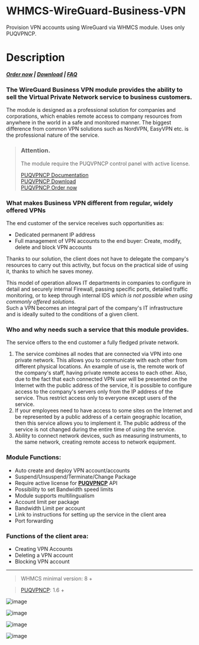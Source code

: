 # WHMCS-WireGuard-Business-VPN
Provision VPN accounts using WireGuard via WHMCS module. Uses only PUQVPNCP.
# Description

#####  [Order now](https://puqcloud.com/index.php?rp=/store/whmcs-module-wireguard-business-vpn) | [Download](https://download.puqcloud.com/WHMCS/servers/PUQ_WHMCS-WireGuard-Business-VPN/) | [FAQ](https://faq.puqcloud.com/)

### The WireGuard Business VPN module provides the ability to sell the Virtual Private Network service to business customers.

The module is designed as a professional solution for companies and corporations, which enables remote access to company resources from anywhere in the world in a safe and monitored manner. The biggest difference from common VPN solutions such as NordVPN, EasyVPN etc. is the professional nature of the service.

>### Attention.  
>The module require the PUQVPNCP control panel with active license.  
>  
>[PUQVPNCP Documentation](https://doc.puq.info/books/puqvpncp/page/description)  
>[PUQVPNCP Download](https://download.puqcloud.com/cp/puqvpncp/)  
>[PUQVPNCP Order now](https://puqcloud.com/index.php?rp=/store/puqvpn)

###  

### What makes Business VPN different from regular, widely offered VPNs

The end customer of the service receives such opportunities as:

- Dedicated permanent IP address
- Full management of VPN accounts to the end buyer: Create, modify, delete and block VPN accounts

Thanks to our solution, the client does not have to delegate the company's resources to carry out this activity, but focus on the practical side of using it, thanks to which he saves money.

This model of operation allows IT departments in companies to configure in detail and securely internal Firewall, passing specific ports, detailed traffic monitoring, or to keep through internal IDS *which is not possible when using commonly offered solutions.*  
Such a VPN becomes an integral part of the company's IT infrastructure and is ideally suited to the conditions of a given client.

### Who and why needs such a service that this module provides.

The service offers to the end customer a fully fledged private network.

1. The service combines all nodes that are connected via VPN into one private network. This allows you to communicate with each other from different physical locations. An example of use is, the remote work of the company's staff, having private remote access to each other. Also, due to the fact that each connected VPN user will be presented on the Internet with the public address of the service, it is possible to configure access to the company's servers only from the IP address of the service. Thus restrict access only to everyone except users of the service.
2. If your employees need to have access to some sites on the Internet and be represented by a public address of a certain geographic location, then this service allows you to implement it. The public address of the service is not changed during the entire time of using the service.
3. Ability to connect network devices, such as measuring instruments, to the same network, creating remote access to network equipment.

### Module Functions:

- Auto create and deploy VPN account/accounts
- Suspend/Unsuspend/Terminate/Change Package
- Require active license for **[PUQVPNCP](https://doc.puq.info/books/puqvpncp/page/description)** API
- Possibility to set Bandwidth speed limits
- Module supports multilingualism
- Account limit per package
- Bandwidth Limit per account
- Link to instructions for setting up the service in the client area
- Port forwarding

### Functions of the client area:

- Creating VPN Accounts
- Deleting a VPN account
- Blocking VPN account

- - - - - -

>WHMCS minimal version: 8 +

>[PUQVPNCP](https://doc.puq.info/books/puqvpncp/page/description): 1.6 +

![image](https://user-images.githubusercontent.com/81689153/225248905-7af00d52-20f2-4aab-b0e3-6e78ca18f334.png)

![image](https://user-images.githubusercontent.com/81689153/225248962-b9089d94-5fb6-4d87-b0be-f2c031560aee.png)

![image](https://user-images.githubusercontent.com/81689153/225249017-ec058ce0-b6c5-4d21-8744-f61c32dc4b89.png)

![image](https://user-images.githubusercontent.com/81689153/225249041-a3f5c4bd-333f-4427-af5b-3a1541427552.png)

